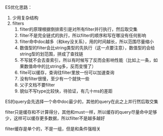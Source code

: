 ES优化思路：

1. 少用复杂结构
2. filters
   1. filter的原理根据倒排索引是对所有filter并行执行，然后取交集
   2. filter不是完全链式的执行，所以filter的顺序和写在哪没有任何影响
   3. filter命中doc越多（和key没关系），用的时间越长，所以范围尽量缩小
   4. 数值型的filter会比string类型的先执行（这一点要注意），数值型的会给string型的划范围，拼成了查找链
   5. 不写就不会去查索引，所以有时候写了反而会影响性能（比如上一条，如果数值命中的比string多，反而变慢了）
   6. filte可以缓存，查询往filter里放一份可以加速查询
   7. 没有filter很慢，至少有一个就快一些
   8. 父子文档不要filter
   9. 貌似不写type比较快，待验证，有几十ms的差距

ES的query会先选择一个命中doc最少的，其他的query在此之上并行然后取交集

filter只是缓存和不计算得分，其他和must一样，所以缓存的query尽量命中足够少，这样可以缓存更多数据，所以filter不是越多越好

filter缓存是单个的，不是一组，但是和条件强相关


